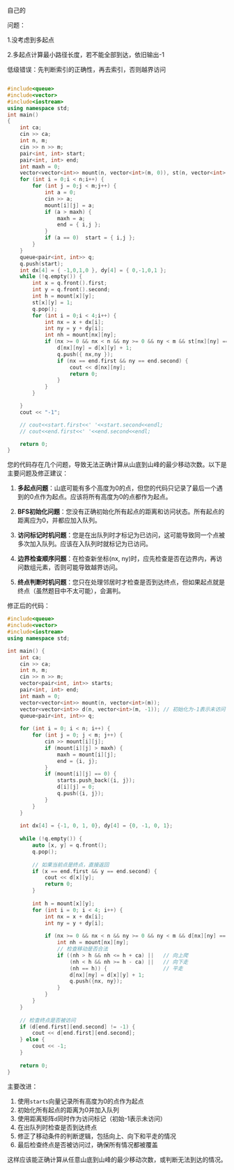 自己的

问题：

1.没考虑到多起点

2.多起点计算最小路径长度，若不能全部到达，依旧输出-1

低级错误：先判断索引的正确性，再去索引，否则越界访问

```cpp

#include<queue>
#include<vector>
#include<iostream>
using namespace std;
int main()
{
    int ca;
    cin >> ca;
    int n, m;
    cin >> n >> m;
    pair<int, int> start;
    pair<int, int> end;
    int maxh = 0;
    vector<vector<int>> mount(n, vector<int>(m, 0)), st(n, vector<int>(m, 0)), d(n, vector<int>(m, 0));
    for (int i = 0;i < n;i++) {
        for (int j = 0;j < m;j++) {
            int a = 0;
            cin >> a;
            mount[i][j] = a;
            if (a > maxh) {
                maxh = a;
                end = { i,j };
            }
            if (a == 0)  start = { i,j };
        }
    }
    queue<pair<int, int>> q;
    q.push(start);
    int dx[4] = { -1,0,1,0 }, dy[4] = { 0,-1,0,1 };
    while (!q.empty()) {
        int x = q.front().first;
        int y = q.front().second;
        int h = mount[x][y];
        st[x][y] = 1;
        q.pop();
        for (int i = 0;i < 4;i++) {
            int nx = x + dx[i];
            int ny = y + dy[i];
            int nh = mount[nx][ny];
            if (nx >= 0 && nx < n && ny >= 0 && ny < m && st[nx][ny] == 0 && nh >= h - ca && nh <= h + ca) {
                d[nx][ny] = d[x][y] + 1;
                q.push({ nx,ny });
                if (nx == end.first && ny == end.second) {
                    cout << d[nx][ny];
                    return 0;
                }
            }
        }

    }
    cout << "-1";

    // cout<<start.first<<' '<<start.second<<endl;
    // cout<<end.first<<' '<<end.second<<endl;

    return 0;
}

```

您的代码存在几个问题，导致无法正确计算从山底到山峰的最少移动次数。以下是主要问题及修正建议：

1. **多起点问题**：山底可能有多个高度为0的点，但您的代码只记录了最后一个遇到的0点作为起点。应该将所有高度为0的点都作为起点。

2. **BFS初始化问题**：您没有正确初始化所有起点的距离和访问状态。所有起点的距离应为0，并都应加入队列。

3. **访问标记时机问题**：您是在出队列时才标记为已访问，这可能导致同一个点被多次加入队列。应该在入队列时就标记为已访问。

4. **边界检查顺序问题**：在检查新坐标(nx, ny)时，应先检查是否在边界内，再访问数组元素，否则可能导致越界访问。

5. **终点判断时机问题**：您只在处理邻居时才检查是否到达终点，但如果起点就是终点（虽然题目中不太可能），会漏判。

修正后的代码：

```cpp
#include<queue>
#include<vector>
#include<iostream>
using namespace std;

int main() {
    int ca;
    cin >> ca;
    int n, m;
    cin >> n >> m;
    vector<pair<int, int>> starts;
    pair<int, int> end;
    int maxh = 0;
    vector<vector<int>> mount(n, vector<int>(m));
    vector<vector<int>> d(n, vector<int>(m, -1)); // 初始化为-1表示未访问
    queue<pair<int, int>> q;
    
    for (int i = 0; i < n; i++) {
        for (int j = 0; j < m; j++) {
            cin >> mount[i][j];
            if (mount[i][j] > maxh) {
                maxh = mount[i][j];
                end = {i, j};
            }
            if (mount[i][j] == 0) {
                starts.push_back({i, j});
                d[i][j] = 0;
                q.push({i, j});
            }
        }
    }
    
    int dx[4] = {-1, 0, 1, 0}, dy[4] = {0, -1, 0, 1};
    
    while (!q.empty()) {
        auto [x, y] = q.front();
        q.pop();
        
        // 如果当前点是终点，直接返回
        if (x == end.first && y == end.second) {
            cout << d[x][y];
            return 0;
        }
        
        int h = mount[x][y];
        for (int i = 0; i < 4; i++) {
            int nx = x + dx[i];
            int ny = y + dy[i];
            
            if (nx >= 0 && nx < n && ny >= 0 && ny < m && d[nx][ny] == -1) {
                int nh = mount[nx][ny];
                // 检查移动是否合法
                if ((nh > h && nh <= h + ca) ||   // 向上爬
                    (nh < h && nh >= h - ca) ||   // 向下走
                    (nh == h)) {                  // 平走
                    d[nx][ny] = d[x][y] + 1;
                    q.push({nx, ny});
                }
            }
        }
    }
    
    // 检查终点是否被访问
    if (d[end.first][end.second] != -1) {
        cout << d[end.first][end.second];
    } else {
        cout << -1;
    }
    
    return 0;
}
```

主要改进：
1. 使用`starts`向量记录所有高度为0的点作为起点
2. 初始化所有起点的距离为0并加入队列
3. 使用距离矩阵`d`同时作为访问标记（初始-1表示未访问）
4. 在出队列时检查是否到达终点
5. 修正了移动条件的判断逻辑，包括向上、向下和平走的情况
6. 最后检查终点是否被访问过，确保所有情况都被覆盖

这样应该能正确计算从任意山底到山峰的最少移动次数，或判断无法到达的情况。